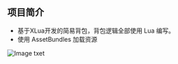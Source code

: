 ## 项目简介
- 基于XLua开发的简易背包，背包逻辑全部使用 Lua 编写。
- 使用 AssetBundles 加载资源

![Image txet](https://github.com/wucube/LuaBag/blob/main/_Image/Runtime_LuaBag.jpg)